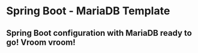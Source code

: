 # Spring Boot - MariaDB Template

## Spring Boot configuration with MariaDB ready to go! Vroom vroom!
